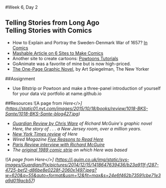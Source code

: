 #Week 6, Day 2
## Telling Stories from Long Ago <br/>Telling Stories with Comics
- How to Explain and Portray the Sweden-Denmark War of 1657? [In Comics](https://medium.com/bl%C3%A6khus-comics/the-march-across-the-belts-95753402e56b#.bnftzjxy3)
- [Mashable Article on 6 Sites to Make Comics](http://mashable.com/2010/10/24/create-your-own-comics/#XxheoAnehPq5)
- Another site to create cartoons: [Powtoons Tutorials](https://www.powtoon.com/tutorials/)
- GoAnimate was a favorite of mine but is now high-priced.
- [The One-Page Graphic Novel](http://www.newyorker.com/culture/culture-desk/eyeball-kicks-art-spiegelman-on-one-page-graphic-novels?mbid=nl_160822_Daily&CNDID=12830884&spMailingID=9394711&spUserID=MTMzMTc5NTgxNjgwS0&spJobID=981814496&spReportId=OTgxODE0NDk2S0), by Art Spiegelman, The New Yorker

##Assignment
- Use Bitstrip or Powtoon and make a three-panel introduction of yourself for your data viz portfolio at name.github.io

##Resources
![A page from <i>Here</>]
(https://static01.nyt.com/images/2015/10/18/books/review/1018-BKS-Sante/1018-BKS-Sante-blog427.jpg)

- [Guardian Review by Chris Ware](http://www.theguardian.com/books/2014/dec/17/chris-ware-here-richard-mcguire-review-graphic-novel) of Richard McGuire's graphic novel <i>Here</i>, the story of . . . a New Jersey room, over a million years.
- [New York Times review](http://www.nytimes.com/2015/10/18/books/review/richard-mcguires-here.html?_r=0) of <i>Here</i>
- Wired Magazine [Five Reasons to Read <i>Here</i>](http://www.wired.com/2014/12/here-graphic-novel-richard-mcguire/)
- [Paris Review interview with Richard McGuire](http://www.theparisreview.org/blog/2015/06/12/split-screens-an-interview-with-richard-mcguire/)
- The [original 1989 comic strip](http://tumblr.austinkleon.com/post/105360385626) on which <i>Here</i> was based

![A page from <i>Here</>]
(https://i.guim.co.uk/img/static/sys-images/Guardian/Pix/pictures/2014/12/15/1418647639436/b23a911f-f287-4725-bef2-d86be8e0228f-2060x1497.jpeg?w=620&q=55&auto=format&usm=12&fit=max&s=24e6f462b73591cbe71e3a9d019acb57)

